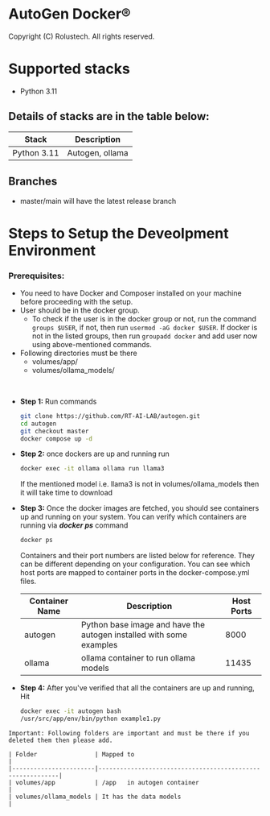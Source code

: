 AutoGen Docker®
========================
Copyright (C) Rolustech. All rights reserved.

# Supported stacks
- Python 3.11

## Details of stacks are in the table below:

| Stack             | Description                                                                          |
|-------------------|--------------------------------------------------------------------------------------|
| Python 3.11       | Autogen, ollama                                                                      |


## Branches

 * master/main will have the latest release branch

# Steps to Setup the Deveolpment Environment

### **Prerequisites:** 
- You need to have Docker and Composer installed on your machine before proceeding with the setup.
- User should be in the docker group.
    - To check if the user is in the docker group or not, run the command ```groups $USER```, if not, then run ```usermod -aG docker $USER```. If docker is not in the listed groups, then run ```groupadd docker``` and add user now using above-mentioned commands.
- Following directories must be there
    - volumes/app/
    - volumes/ollama_models/
<br>

* **Step 1:** Run commands 
    ```sh
    git clone https://github.com/RT-AI-LAB/autogen.git
    cd autogen
    git checkout master
    docker compose up -d
    ```

* **Step 2:** once dockers are up and running run 
    ```sh
    docker exec -it ollama ollama run llama3
    ```
    If the mentioned model i.e. llama3 is not in volumes/ollama_models then it will take time to download

* **Step 3:** Once the docker images are fetched, you should see containers up and running on your system. You can verify which containers are running via ***docker ps*** command

    ```sh
    docker ps
    ```
    Containers and their port numbers are listed below for reference. They can be different depending on your configuration. You can see which host ports are mapped to container ports in the docker-compose.yml files.

    | Container Name           | Description                                                          | Host Ports    |
    |--------------------------|----------------------------------------------------------------------|---------------|
    | autogen                  | Python base image and have the autogen installed with some examples  | 8000          |
    | ollama                   | ollama container to run ollama models                                | 11435         |
    
* **Step 4:** After you've verified that all the containers are up and running, Hit 
    ```sh
    docker exec -it autogen bash
    /usr/src/app/env/bin/python example1.py
    ```

`Important: Following folders are important and must be there if you deleted them then please add.`

    | Folder                | Mapped to                                                 |
    |-----------------------|-----------------------------------------------------------|
    | volumes/app           | /app   in autogen container                               |
    | volumes/ollama_models | It has the data models                                    |
